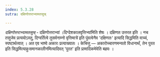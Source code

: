 ```yaml
---
index: 5.3.28
sutra: दक्षिणोत्तराभ्यामतसुच्

---
```

_दक्षिणोत्तराभ्यामतसुच्_ - दक्षिणोत्तराभ्यां ।दिग्देशकालवृत्तिभ्या॑मिति शेषः । दक्षिणत उत्तरत इति । नच तसुजेव प्रत्ययोऽस्तु, दिग्वर्तित्वे तुसर्वनाम्नो वृत्तिमात्रे॑ इति पुंवत्वेनैव 'दक्षिणतः' इत्यादि सिद्धमिति वाच्यं, स्पष्टार्थत्वात् । अत एव भाष्ये अकारः प्रत्याख्यातः । केचित्तु — अकारोच्चारणमन्यतो विधानार्थं, तेन पुरत इति सिद्धमित्याहुःसमानकालीन॑मित्यादिवत् 'पुरत' इति प्रामादिकमेवेति बहवः ।